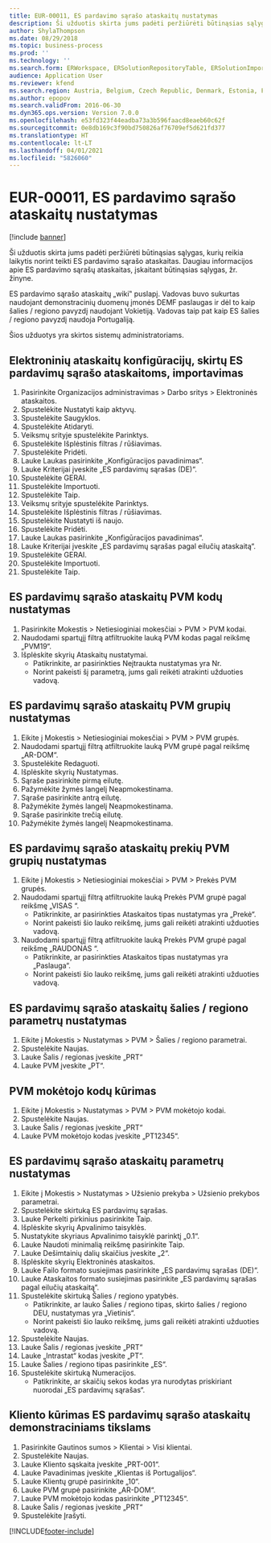 ```yaml
---
title: EUR-00011, ES pardavimo sąrašo ataskaitų nustatymas
description: Ši užduotis skirta jums padėti peržiūrėti būtinąsias sąlygas, kurių reikia laikytis norint teikti ES pardavimo sąrašo ataskaitas.
author: ShylaThompson
ms.date: 08/29/2018
ms.topic: business-process
ms.prod: ''
ms.technology: ''
ms.search.form: ERWorkspace, ERSolutionRepositoryTable, ERSolutionImport, SysQueryForm, SysQueryFieldLookUp,  TaxTable, TaxGroup, TaxItemGroup, TaxCountryRegionParameters, TaxVATNumTable, IntrastatParameters, CustTable, DirPartyQuickCreateForm
audience: Application User
ms.reviewer: kfend
ms.search.region: Austria, Belgium, Czech Republic, Denmark, Estonia, Finland, France, Germany, Hungary, Ireland, Italy, Latvia, Lithuania, Netherlands, Poland, Spain, Sweden, United Kingdom
ms.author: epopov
ms.search.validFrom: 2016-06-30
ms.dyn365.ops.version: Version 7.0.0
ms.openlocfilehash: e53fd323f44eadba73a3b596faacd8eaeb60c62f
ms.sourcegitcommit: 0e8db169c3f90bd750826af76709ef5d621fd377
ms.translationtype: HT
ms.contentlocale: lt-LT
ms.lasthandoff: 04/01/2021
ms.locfileid: "5826060"
---
```

# <a name="eur-00011-set-up-eu-sales-list-reporting"></a>EUR-00011, ES pardavimo sąrašo ataskaitų nustatymas

[!include [banner](../../includes/banner.md)]

Ši užduotis skirta jums padėti peržiūrėti būtinąsias sąlygas, kurių reikia laikytis norint teikti ES pardavimo sąrašo ataskaitas. Daugiau informacijos apie ES pardavimo sąrašų ataskaitas, įskaitant būtinąsias sąlygas, žr. žinyne.

ES pardavimo sąrašo ataskaitų „wiki‟ puslapį. Vadovas buvo sukurtas naudojant demonstracinių duomenų įmonės DEMF paslaugas ir dėl to kaip šalies / regiono pavyzdį naudojant Vokietiją. Vadovas taip pat kaip ES šalies / regiono pavyzdį naudoja Portugaliją.

Šios užduotys yra skirtos sistemų administratoriams.


## <a name="import-electronic-reporting-configurations-for-eu-sales-list-reporting"></a>Elektroninių ataskaitų konfigūracijų, skirtų ES pardavimų sąrašo ataskaitoms, importavimas
1. Pasirinkite Organizacijos administravimas > Darbo sritys > Elektroninės ataskaitos.
2. Spustelėkite Nustatyti kaip aktyvų.
3. Spustelėkite Saugyklos.
4. Spustelėkite Atidaryti.
5. Veiksmų srityje spustelėkite Parinktys.
6. Spustelėkite Išplėstinis filtras / rūšiavimas.
7. Spustelėkite Pridėti.
8. Lauke Laukas pasirinkite „Konfigūracijos pavadinimas“.
9. Lauke Kriterijai įveskite „ES pardavimų sąrašas (DE)“.
10. Spustelėkite GERAI.
11. Spustelėkite Importuoti.
12. Spustelėkite Taip.
13. Veiksmų srityje spustelėkite Parinktys.
14. Spustelėkite Išplėstinis filtras / rūšiavimas.
15. Spustelėkite Nustatyti iš naujo.
16. Spustelėkite Pridėti.
17. Lauke Laukas pasirinkite „Konfigūracijos pavadinimas“.
18. Lauke Kriterijai įveskite „ES pardavimų sąrašas pagal eilučių ataskaitą“.
19. Spustelėkite GERAI.
20. Spustelėkite Importuoti.
21. Spustelėkite Taip.

## <a name="set-up-sales-tax-codes-for-eu-sales-list-reporting"></a>ES pardavimų sąrašo ataskaitų PVM kodų nustatymas
1. Pasirinkite Mokestis > Netiesioginiai mokesčiai > PVM > PVM kodai.
2. Naudodami spartųjį filtrą atfiltruokite lauką PVM kodas pagal reikšmę „PVM19“.
3. Išplėskite skyrių Ataskaitų nustatymai.
    * Patikrinkite, ar pasirinkties Neįtraukta nustatymas yra Nr.  
    * Norint pakeisti šį parametrą, jums gali reikėti atrakinti užduoties vadovą.  

## <a name="set-up-sales-tax-groups-for-eu-sales-list-reporting"></a>ES pardavimų sąrašo ataskaitų PVM grupių nustatymas
1. Eikite į Mokestis > Netiesioginiai mokesčiai > PVM > PVM grupės.
2. Naudodami spartųjį filtrą atfiltruokite lauką PVM grupė pagal reikšmę „AR-DOM“.
3. Spustelėkite Redaguoti.
4. Išplėskite skyrių Nustatymas.
5. Sąraše pasirinkite pirmą eilutę.
6. Pažymėkite žymės langelį Neapmokestinama.
7. Sąraše pasirinkite antrą eilutę.
8. Pažymėkite žymės langelį Neapmokestinama.
9. Sąraše pasirinkite trečią eilutę.
10. Pažymėkite žymės langelį Neapmokestinama.

## <a name="set-up-item-sales-tax-groups-for-eu-sales-list-reporting"></a>ES pardavimų sąrašo ataskaitų prekių PVM grupių nustatymas
1. Eikite į Mokestis > Netiesioginiai mokesčiai > PVM > Prekės PVM grupės.
2. Naudodami spartųjį filtrą atfiltruokite lauką Prekės PVM grupė pagal reikšmę „VISAS “.
    * Patikrinkite, ar pasirinkties Ataskaitos tipas nustatymas yra „Prekė“.  
    * Norint pakeisti šio lauko reikšmę, jums gali reikėti atrakinti užduoties vadovą.  
3. Naudodami spartųjį filtrą atfiltruokite lauką Prekės PVM grupė pagal reikšmę „RAUDONAS “.
    * Patikrinkite, ar pasirinkties Ataskaitos tipas nustatymas yra „Paslauga“.  
    * Norint pakeisti šio lauko reikšmę, jums gali reikėti atrakinti užduoties vadovą.  

## <a name="set-up-countryregion-parameters-for-eu-sales-list-reporting"></a>ES pardavimų sąrašo ataskaitų šalies / regiono parametrų nustatymas
1. Eikite į Mokestis > Nustatymas > PVM > Šalies / regiono parametrai.
2. Spustelėkite Naujas.
3. Lauke Šalis / regionas įveskite „PRT“
4. Lauke PVM įveskite „PT“.

## <a name="create-tax-exempt-numbers"></a>PVM mokėtojo kodų kūrimas
1. Eikite į Mokestis > Nustatymas > PVM > PVM mokėtojo kodai.
2. Spustelėkite Naujas.
3. Lauke Šalis / regionas įveskite „PRT“
4. Lauke PVM mokėtojo kodas įveskite „PT12345“.

## <a name="set-up-eu-sales-list-reporting-parameters"></a>ES pardavimų sąrašo ataskaitų parametrų nustatymas
1. Eikite į Mokestis > Nustatymas > Užsienio prekyba > Užsienio prekybos parametrai.
2. Spustelėkite skirtuką ES pardavimų sąrašas.
3. Lauke Perkelti pirkinius pasirinkite Taip.
4. Išplėskite skyrių Apvalinimo taisyklės.
5. Nustatykite skyriaus Apvalinimo taisyklė parinktį „0.1“.
6. Lauke Naudoti minimalią reikšmę pasirinkite Taip.
7. Lauke Dešimtainių dalių skaičius įveskite „2“.
8. Išplėskite skyrių Elektroninės ataskaitos.
9. Lauke Failo formato susiejimas pasirinkite „ES pardavimų sąrašas (DE)“.
10. Lauke Ataskaitos formato susiejimas pasirinkite „ES pardavimų sąrašas pagal eilučių ataskaitą“.
11. Spustelėkite skirtuką Šalies / regiono ypatybės.
    * Patikrinkite, ar lauko Šalies / regiono tipas, skirto šalies / regiono DEU, nustatymas yra „Vietinis“.  
    * Norint pakeisti šio lauko reikšmę, jums gali reikėti atrakinti užduoties vadovą.  
12. Spustelėkite Naujas.
13. Lauke Šalis / regionas įveskite „PRT“
14. Lauke „Intrastat“ kodas įveskite „PT“.
15. Lauke Šalies / regiono tipas pasirinkite „ES“.
16. Spustelėkite skirtuką Numeracijos.
    * Patikrinkite, ar skaičių sekos kodas yra nurodytas priskiriant nuorodai „ES pardavimų sąrašas“.  

## <a name="create-a-customer-for-eu-sales-list-reporting-demo-purposes"></a>Kliento kūrimas ES pardavimų sąrašo ataskaitų demonstraciniams tikslams
1. Pasirinkite Gautinos sumos > Klientai > Visi klientai.
2. Spustelėkite Naujas.
3. Lauke Kliento sąskaita įveskite „PRT-001“.
4. Lauke Pavadinimas įveskite „Klientas iš Portugalijos“.
5. Lauke Klientų grupė pasirinkite „10“.
6. Lauke PVM grupė pasirinkite „AR-DOM“.
7. Lauke PVM mokėtojo kodas pasirinkite „PT12345“.
8. Lauke Šalis / regionas įveskite „PRT“
9. Spustelėkite Įrašyti.



[!INCLUDE[footer-include](../../../includes/footer-banner.md)]